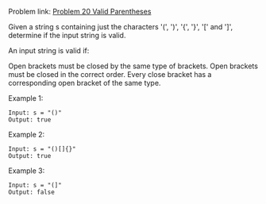 Problem link: [Problem 20 Valid Parentheses](https://leetcode.com/problems/valid-parentheses/description/)

Given a string s containing just the characters '(', ')', '{', '}', '[' and ']', determine if the input string is valid.

An input string is valid if:

Open brackets must be closed by the same type of brackets.
Open brackets must be closed in the correct order.
Every close bracket has a corresponding open bracket of the same type.
 

Example 1:

	Input: s = "()"
	Output: true
Example 2:

	Input: s = "()[]{}"
	Output: true
Example 3:
	
	Input: s = "(]"
	Output: false
